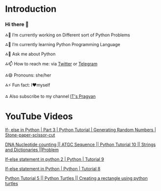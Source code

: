 
# Introduction
### Hi there 👋

<!--
**itspragyangit/itspragyangit** is a ✨ _special_ ✨ repository because its `README.md` (this file) appears on your GitHub profile.

Here are some ideas to get you started:

-->  
⁂🔭 I’m currently working on Different sort of Python Problems

⁂🌱 I’m currently learning Python Programming Language

⁂💬 Ask me about Python 

⁂📫 How to reach me: via [Twitter](www.twitter.com/it_pragyan) or [Telegram](https://t.me/pragyan_paramita_dutta)

⁂😄 Pronouns: she/her

⁂⚡ Fun fact: I❤myself

⁂ Also subscribe to my channel [IT's Pragyan](https://www.youtube.com/channel/UCyC9Y-slTTJaLgZbX7qzhmA)

# YouTube Videos

[If- else in Python | Part 3 | Python Tutorial | Generating Random Numbers | Stone-paper-scissor-cut](https://www.youtube.com/watch?v=hCwrMi2MsSw&t=453s)

[DNA Nucleotide counting || ATGC Sequence || Python Tutorial 10 || Strings and Dictionaries ||Problem](https://www.youtube.com/watch?v=jZekSDeBq5w&t=444s)

[If-else statement in python 2 | Python | Tutorial 9](https://www.youtube.com/watch?v=qiYGWXGvfwE&t=19s)

[If-else statement in Python | Python | Tutorial 8](https://www.youtube.com/watch?v=hgUfJp8MAdo&t=61s)

[Python Tutorial 5 || Python Turtles || Creating a rectangle using python turtles](https://www.youtube.com/watch?v=xkbdaNuTmz4&t=247s)
